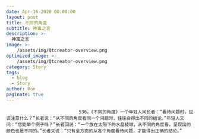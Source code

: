 ```yaml
---
date: Apr-16-2020 00:00:00
layout: post
title: 不同的角度
subtitle: 神寓之言
description: >-
  神寓之言
image: >-
    /assets/img/Qtcreator-overview.png
optimized_image: >-
    /assets/img/Qtcreator-overview.png
category: Story
tags:
  - blog
  - Story
author: Ron
paginate: true
---
```


							　　536，《不同的角度》一个年轻人问长者：“看待问题时，应该注意什么？”长者说：“从不同的角度看同一个问题时，往往会得出不同的结论。”年轻人又问：“您能举个例子吗？”长者回说：“一个放在太阳下的水晶棱球，从不同的角度看，呈现出的颜色也是不同的。”长者又说：“只有全方面的从各个角度看待问题，才能得出正确的结论。”
							
							
						